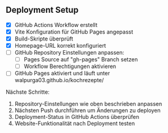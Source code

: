 ## Deployment Setup

- [x] GitHub Actions Workflow erstellt
- [x] Vite Konfiguration für GitHub Pages angepasst
- [x] Build-Skripte überprüft
- [x] Homepage-URL korrekt konfiguriert
- [ ] GitHub Repository Einstellungen anpassen:
  - [ ] Pages Source auf "gh-pages" Branch setzen
  - [ ] Workflow Berechtigungen aktivieren
- [ ] GitHub Pages aktiviert und läuft unter walpurga03.github.io/kochrezepte/

Nächste Schritte:
1. Repository-Einstellungen wie oben beschrieben anpassen
2. Nächsten Push durchführen um Änderungen zu deployen
3. Deployment-Status in GitHub Actions überprüfen
4. Website-Funktionalität nach Deployment testen 